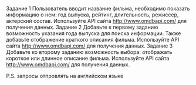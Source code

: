 Задание 1
Пользователь вводит название фильма, необходимо
показать информацию о нем: год выпуска, рейтинг, длительность, режиссер, актерский состав. Используйте API
сайта http://www.omdbapi.com/ для получения данных.
Задание 2
Добавьте к первому заданию возможность указания
года выпуска для поиска информации. Также добавьте
отображение краткого описания фильма. Используйте
API сайта http://www.omdbapi.com/ для получения данных.
Задание 3
Добавьте ко второму заданию возможность выбора:
отображать короткое или длинное описание фильма.
Используйте API сайта http://www.omdbapi.com/ для получения данных.


P.S. запросы отпровлять на английском языке
